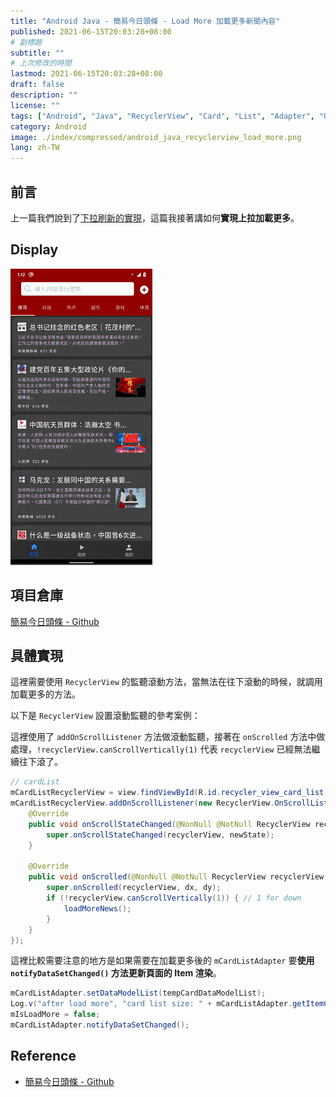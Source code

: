 ```yaml
---
title: "Android Java - 簡易今日頭條 - Load More 加載更多新聞內容"
published: 2021-06-15T20:03:28+08:00
# 副標題
subtitle: ""
# 上次修改的時間
lastmod: 2021-06-15T20:03:28+08:00
draft: false
description: ""
license: ""
tags: ["Android", "Java", "RecyclerView", "Card", "List", "Adapter", "UI"]
category: Android
image: ./index/compressed/android_java_recyclerview_load_more.png
lang: zh-TW
---
```


## 前言

上一篇我們說到了[下拉刷新的實現](https://huangno1.github.io/android_java_pull_to_refresh/)，這篇我接著講如何**實現上拉加載更多**。

## Display

![Display_load_more.gif](./index/compressed/Display_load_more.gif "加載更多展示")

## 項目倉庫

[簡易今日頭條 - Github](https://github.com/HuangNO1/TouTiao_Simple_Android_App)

## 具體實現

這裡需要使用 `RecyclerView` 的監聽滾動方法，當無法在往下滾動的時候，就調用加載更多的方法。

以下是 `RecyclerView` 設置滾動監聽的參考案例：

這裡使用了 `addOnScrollListener` 方法做滾動監聽，接著在 `onScrolled` 方法中做處理，`!recyclerView.canScrollVertically(1)` 代表 `recyclerView` 已經無法繼續往下滾了。

```java
// cardList
mCardListRecyclerView = view.findViewById(R.id.recycler_view_card_list);
mCardListRecyclerView.addOnScrollListener(new RecyclerView.OnScrollListener() {
    @Override
    public void onScrollStateChanged(@NonNull @NotNull RecyclerView recyclerView, int newState) {
        super.onScrollStateChanged(recyclerView, newState);
    }

    @Override
    public void onScrolled(@NonNull @NotNull RecyclerView recyclerView, int dx, int dy) {
        super.onScrolled(recyclerView, dx, dy);
        if (!recyclerView.canScrollVertically(1)) { // 1 for down
            loadMoreNews();
        }
    }
});
```

這裡比較需要注意的地方是如果需要在加載更多後的 `mCardListAdapter` 要**使用 `notifyDataSetChanged()` 方法更新頁面的 Item 渲染**。

```java
mCardListAdapter.setDataModelList(tempCardDataModelList);
Log.v("after load more", "card list size: " + mCardListAdapter.getItemCount());
mIsLoadMore = false;
mCardListAdapter.notifyDataSetChanged();
```

## Reference

- [簡易今日頭條 - Github](https://github.com/HuangNO1/TouTiao_Simple_Android_App)
